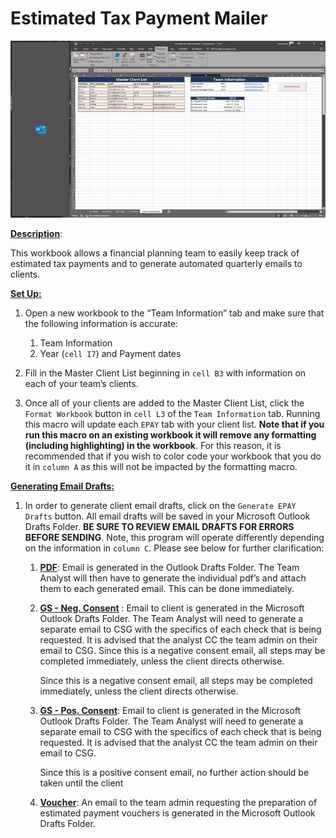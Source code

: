 # Estimated Tax Payment Mailer

<p align="center">
  <img src="demo.gif" alt="Alt Text">
</p>


<ins>**Description**</ins>:

This workbook allows a financial planning team to easily keep track of estimated tax payments and to generate automated quarterly emails to clients.

<ins>**Set Up:**</ins>

1. Open a new workbook to the “Team Information” tab and make sure that the following information is accurate:

   1. Team Information
   2. Year (`cell I7`) and Payment dates

2. Fill in the Master Client List beginning in `cell B3` with information on each of your team’s clients.

3. Once all of your clients are added to the Master Client List, click the `Format Workbook` button in `cell L3` of the `Team Information` tab. Running this macro will update each `EPAY` tab with your client list. **Note that if you run this macro on an existing workbook it will remove any formatting (including highlighting) in the workbook**. For this reason, it is recommended that if you wish to color code your workbook that you do it in `column A` as this will not be impacted by the formatting macro.

<ins>**Generating Email Drafts:**</ins>

1.  In order to generate client email drafts, click on the `Generate EPAY Drafts` button. All email
    drafts will be saved in your Microsoft Outlook Drafts Folder. **BE SURE TO REVIEW EMAIL DRAFTS
    FOR ERRORS BEFORE SENDING**. Note, this program will operate differently depending on the
    information in `column C`. Please see below for further clarification:

      1.  <ins>**PDF**</ins>:
          Email is generated in the Outlook Drafts Folder. The Team Analyst will then have to generate the individual pdf’s and attach them to each generated email. This can be done immediately.

      2.  <ins>**GS - Neg. Consent**</ins> \:
          Email to client is generated in the Microsoft Outlook Drafts Folder. The Team Analyst
          will need to generate a separate email to CSG with the specifics of each check that is
          being requested. It is advised that the analyst CC the team admin on their email to CSG.
          Since this is a negative consent email, all steps may be completed immediately, unless
          the client directs otherwise.

          Since this is a negative consent email, all steps may be completed immediately, unless the client directs otherwise.

      3.  <ins>**GS - Pos. Consent**</ins>:
          Email to client is generated in the Microsoft Outlook Drafts Folder. The Team Analyst
          will need to generate a separate email to CSG with the specifics of each check that is
          being requested. It is advised that the analyst CC the team admin on their email to CSG.


          Since this is a positive consent email, no further action should be taken until the client

      4.  <ins>**Voucher**</ins>:
          An email to the team admin requesting the preparation of estimated payment vouchers
          is generated in the Microsoft Outlook Drafts Folder.
